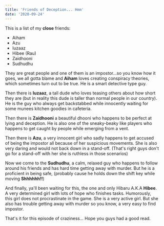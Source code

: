 ```yaml
---
title: 'Friends of Deception... Hmm'
date: '2020-09-24'
---
```


This is a list of my **close** friends:

- Aiham
- Azu
- Iuzaaz
- Hibee (Rau)
- Zaidhooni
- Sudhudhu

They are great people and one of them is an impostor...so you know how it goes,
we all gotta blame and **Aiham** loves creating conspiracy theories, which sometimes turn out to be
true. He is a smart detective type guy.

Then there is **Iuzaaz**, a tall dude who loves teasing others about how short they are
(but in reality this dude is taller than normal people in our country). He is the guy
who always get backstabbed while innocently waiting for some munees kitchen goodies in cafeteria.

Then there is **Zaidhooni** a beautiful dhooni who happens to be perfect at lying and deception.
He is also one of the sneaky-beaky like players who happens to get caught by people
while emerging from a vent.

Then there is **Azu**, a very innocent girl who sadly happens to get accused of being the impostor
all because of her suspicious movements. She is also very daring and would not back down
in a stand-off. (That's right guys don't go for a stand-off with her she is ruthless in those scenarios)

Now we come to the **Sudhudhu**, a calm, relaxed guy who happens to follow around his friends and
has hard time getting away with murder. But he is a proficient in being safe, (probably cause he
holds down the shift key while moving **Shhhhhh!!**)

And finally, ya'll been waiting for this, the one and only Hibaru A.K.A **Hibee**. A very determined girl
with lots of hope who finishes tasks. Humorously, this girl does not procrastinate in the game.
She is a very active girl. But she also has trouble getting away with murder so you know,
a very easy to find impostor.

That's it for this episode of craziness... Hope you guys had a good read.
